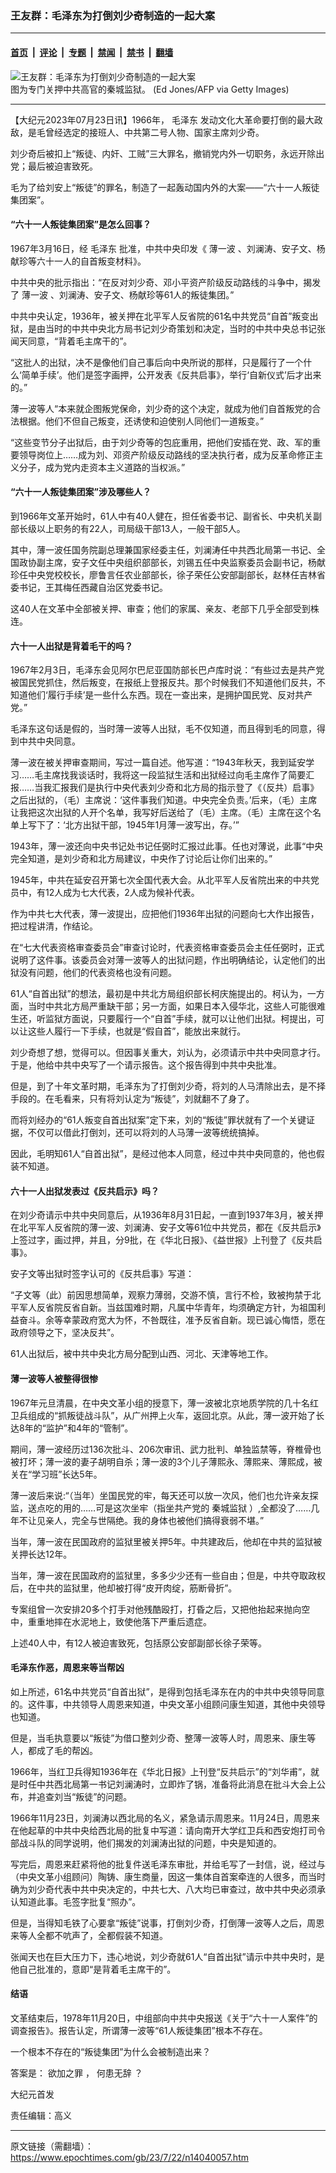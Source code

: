 ### 王友群：毛泽东为打倒刘少奇制造的一起大案

---

#### [首页](../../../..?n14040057) &nbsp;|&nbsp; [评论](../../../../../epoch-comment?n14040057) &nbsp;|&nbsp; [专题](../../../../../epoch-special?n14040057) &nbsp;|&nbsp; [禁闻](../../../../../epoch-news?n14040057) &nbsp;|&nbsp; [禁书](../../../../../books?n14040057) &nbsp;|&nbsp; [翻墙](https://github.com/gfw-breaker/nogfw/blob/master/README.md?n14040057)


<div><img alt="王友群：毛泽东为打倒刘少奇制造的一起大案" class="attachment-djy_600_400 size-djy_600_400 wp-post-image" src="https://i.epochtimes.com/assets/uploads/2023/07/id14040059-GettyImages-181515561-1.jpg"/>
<div class="caption">
 图为专门关押中共高官的秦城监狱。 (Ed Jones/AFP via Getty Images)
</div></div><hr/><div class="post_content" id="artbody" itemprop="articleBody">
 <!-- article content begin -->
 <p>
  【大纪元2023年07月23日讯】1966年，
  <ok href="https://www.epochtimes.com/gb/tag/%E6%AF%9B%E6%B3%BD%E4%B8%9C.html">
   毛泽东
  </ok>
  发动文化大革命要打倒的最大政敌，是毛曾经选定的接班人、中共第二号人物、国家主席刘少奇。
 </p>
 <p style="font-weight: 400;">
  刘少奇后被扣上“叛徒、内奸、工贼”三大罪名，撤销党内外一切职务，永远开除出党；最后被迫害致死。
 </p>
 <p style="font-weight: 400;">
  毛为了给刘安上“叛徒”的罪名，制造了一起轰动国内外的大案——“六十一人叛徒集团案”。
 </p>
 <h4 style="font-weight: 400;">
  <strong>
   “六十一人叛徒集团案”是怎么回事？
  </strong>
 </h4>
 <p style="font-weight: 400;">
  1967年3月16日，经
  <ok href="https://www.epochtimes.com/gb/tag/%E6%AF%9B%E6%B3%BD%E4%B8%9C.html">
   毛泽东
  </ok>
  批准，中共中央印发《
  <ok href="https://www.epochtimes.com/gb/tag/%E8%96%84%E4%B8%80%E6%B3%A2.html">
   薄一波
  </ok>
  、刘澜涛、安子文、杨献珍等六十一人的自首叛变材料》。
 </p>
 <p style="font-weight: 400;">
  中共中央的批示指出：“在反对刘少奇、邓小平资产阶级反动路线的斗争中，揭发了
  <ok href="https://www.epochtimes.com/gb/tag/%E8%96%84%E4%B8%80%E6%B3%A2.html">
   薄一波
  </ok>
  、刘澜涛、安子文、杨献珍等61人的叛徒集团。”
 </p>
 <p style="font-weight: 400;">
  中共中央认定，1936年，被关押在北平军人反省院的61名中共党员“自首”叛变出狱，是由当时的中共中央北方局书记刘少奇策划和决定，当时的中共中央总书记张闻天同意，“背着毛主席干的”。
 </p>
 <p style="font-weight: 400;">
  “这批人的出狱，决不是像他们自己事后向中央所说的那样，只是履行了一个什么‘简单手续’。他们是签字画押，公开发表《反共启事》，举行‘自新仪式’后才出来的。”
 </p>
 <p style="font-weight: 400;">
  薄一波等人“本来就企图叛党保命，刘少奇的这个决定，就成为他们自首叛党的合法根据。他们不但自己叛变，还诱使和迫使别人同他们一道叛变。”
 </p>
 <p style="font-weight: 400;">
  “这些变节分子出狱后，由于刘少奇等的包庇重用，把他们安插在党、政、军的重要领导岗位上……成为刘、邓资产阶级反动路线的坚决执行者，成为反革命修正主义分子，成为党内走资本主义道路的当权派。”
 </p>
 <h4 style="font-weight: 400;">
  <strong>
   “六十一人叛徒集团案”涉及哪些人？
  </strong>
 </h4>
 <p style="font-weight: 400;">
  到1966年文革开始时，61人中有40人健在，担任省委书记、副省长、中央机关副部长级以上职务的有22人，司局级干部13人，一般干部5人。
 </p>
 <p style="font-weight: 400;">
  其中，薄一波任国务院副总理兼国家经委主任，刘澜涛任中共西北局第一书记、全国政协副主席，安子文任中央组织部部长，刘锡五任中央监察委员会副书记，杨献珍任中央党校校长，廖鲁言任农业部部长，徐子荣任公安部副部长，赵林任吉林省委书记，王其梅任西藏自治区党委书记。
 </p>
 <p style="font-weight: 400;">
  这40人在文革中全部被关押、审查；他们的家属、亲友、老部下几乎全部受到株连。
 </p>
 <h4 style="font-weight: 400;">
  <strong>
   六十一人出狱是背着毛干的吗？
  </strong>
 </h4>
 <p style="font-weight: 400;">
  1967年2月3日，毛泽东会见阿尔巴尼亚国防部长巴卢库时说：“有些过去是共产党被国民党抓住，然后叛变，在报纸上登报反共。那个时候我们不知道他们反共，不知道他们‘履行手续’是一些什么东西。现在一查出来，是拥护国民党、反对共产党。”
 </p>
 <p style="font-weight: 400;">
  毛泽东这句话是假的，当时薄一波等人出狱，毛不仅知道，而且得到毛的同意，得到中共中央同意。
 </p>
 <p style="font-weight: 400;">
  薄一波在被关押审查期间，写过一篇自述。他写道：“1943年秋天，我到延安学习……毛主席找我谈话时，我将这一段监狱生活和出狱经过向毛主席作了简要汇报……当我汇报我们是执行中央代表刘少奇和北方局的指示登了《（反共）启事》之后出狱的，（毛）主席说：‘这件事我们知道。中央完全负责。’后来，（毛）主席让我把这次出狱的人开个名单，我写好后送给了（毛）主席。（毛）主席在这个名单上写下了：‘北方出狱干部，1945年1月薄一波写出，存。’”
 </p>
 <p style="font-weight: 400;">
  1943年，薄一波还向中央书记处书记任弼时汇报过此事。任也对薄说，此事“中央完全知道，是刘少奇和北方局建议，中央作了讨论后让你们出来的。”
 </p>
 <p style="font-weight: 400;">
  1945年，中共在延安召开第七次全国代表大会。从北平军人反省院出来的中共党员中，有12人成为七大代表，2人成为候补代表。
 </p>
 <p style="font-weight: 400;">
  作为中共七大代表，薄一波提出，应把他们1936年出狱的问题向七大作出报告，把过程讲清，作结论。
 </p>
 <p style="font-weight: 400;">
  在“七大代表资格审查委员会”审查讨论时，代表资格审查委员会主任任弼时，正式说明了这件事。该委员会对薄一波等人的出狱问题，作出明确结论，认定他们的出狱没有问题，他们的代表资格也没有问题。
 </p>
 <p style="font-weight: 400;">
  61人“自首出狱”的想法，最初是中共北方局组织部长柯庆施提出的。柯认为，一方面，当时中共北方局严重缺干部；另一方面，如果日本入侵华北，这些人可能很难生还，听监狱方面说，只要履行一个“自首”手续，就可以让他们出狱。柯提出，可以让这些人履行一下手续，也就是“假自首”，能放出来就行。
 </p>
 <p style="font-weight: 400;">
  刘少奇想了想，觉得可以。但因事关重大，刘认为，必须请示中共中央同意才行。于是，他给中共中央写了一个请示报告。这个报告得到中共中央批准。
 </p>
 <p style="font-weight: 400;">
  但是，到了十年文革时期，毛泽东为了打倒刘少奇，将刘的人马清除出去，是不择手段的。在毛看来，只有将刘认定为“叛徒”，刘就翻不了身了。
 </p>
 <p style="font-weight: 400;">
  而将刘经办的“61人叛变自首出狱案”定下来，刘的“叛徒”罪状就有了一个关键证据，不仅可以借此打倒刘，还可以将刘的人马薄一波等统统搞掉。
 </p>
 <p style="font-weight: 400;">
  因此，毛明知61人“自首出狱”，是经过他本人同意，经过中共中央同意的，他也假装不知道。
 </p>
 <h4 style="font-weight: 400;">
  <strong>
   六十一人出狱发表过《反共启示》吗？
  </strong>
 </h4>
 <p style="font-weight: 400;">
  在刘少奇请示中共中央同意后，从1936年8月31日起，一直到1937年3月，被关押在北平军人反省院的薄一波、刘澜涛、安子文等61位中共党员，都在《反共启示》上签过字，画过押，并且，分9批，在《华北日报》、《益世报》上刊登了《反共启事》。
 </p>
 <p style="font-weight: 400;">
  安子文等出狱时签字认可的《反共启事》写道：
 </p>
 <p style="font-weight: 400;">
  “子文等（此）前因思想简单，观察力薄弱，交游不慎，言行不检，致被拘禁于北平军人反省院反省自新。当兹国难时期，凡属中华青年，均须确定方针，为祖国利益奋斗。余等幸蒙政府宽大为怀，不咎既往，准予反省自新。现已诚心悔悟，愿在政府领导之下，坚决反共”。
 </p>
 <p style="font-weight: 400;">
  61人出狱后，被中共中央北方局分配到山西、河北、天津等地工作。
 </p>
 <h4 style="font-weight: 400;">
  <strong>
   薄一波等人被整得很惨
  </strong>
 </h4>
 <p style="font-weight: 400;">
  1967年元旦清晨，在中央文革小组的授意下，薄一波被北京地质学院的几十名红卫兵组成的“抓叛徒战斗队”，从广州押上火车，返回北京。从此，薄一波开始了长达8年的“监护”和4年的“管制”。
 </p>
 <p style="font-weight: 400;">
  期间，薄一波经历过136次批斗、206次审讯、武力批判、单独监禁等，脊椎骨也被打坏；薄一波的妻子胡明自杀；薄一波的3个儿子薄熙永、薄熙来、薄熙成，被关在“学习班”长达5年。
 </p>
 <p style="font-weight: 400;">
  薄一波后来说:“（当年）坐国民党的牢，每天还可以放一次风，他们也允许亲友探监，送点吃的用的……可是这次坐牢（指坐共产党的
  <ok href="https://www.epochtimes.com/gb/tag/%E7%A7%A6%E5%9F%8E%E7%9B%91%E7%8B%B1.html">
   秦城监狱
  </ok>
  ）,全都没了……几年不让见亲人，完全与世隔绝。我的身体也被他们搞得衰弱不堪。”
 </p>
 <p style="font-weight: 400;">
  当年，薄一波在民国政府的监狱里被关押5年。中共建政后，他却在中共的监狱被关押长达12年。
 </p>
 <p style="font-weight: 400;">
  当年，薄一波在民国政府的监狱里，多多少少还有一些自由；但是，中共夺取政权后，在中共的监狱里，他却被打得“皮开肉绽，筋断骨折”。
 </p>
 <p style="font-weight: 400;">
  专案组曾一次安排20多个打手对他残酷殴打，打昏之后，又把他抬起来抛向空中，重重地摔在水泥地上，致使他落下严重后遗症。
 </p>
 <p style="font-weight: 400;">
  上述40人中，有12人被迫害致死，包括原公安部副部长徐子荣等。
 </p>
 <h4 style="font-weight: 400;">
  <strong>
   毛泽东作恶，周恩来等当帮凶
  </strong>
 </h4>
 <p style="font-weight: 400;">
  如上所述，61名中共党员“自首出狱”，是得到包括毛泽东在内的中共中央领导同意的。这件事，中共领导人周恩来知道，中央文革小组顾问康生知道，其他中央领导也知道。
 </p>
 <p style="font-weight: 400;">
  但是，当毛执意要以“叛徒”为借口整刘少奇、整薄一波等人时，周恩来、康生等人，都成了毛的帮凶。
 </p>
 <p style="font-weight: 400;">
  1966年，当红卫兵得知1936年在《华北日报》上刊登“反共启示”的“刘华甫”，就是时任中共西北局第一书记刘澜涛时，立即炸了锅，准备将此消息在批斗大会上公布，并追查刘当“叛徒”的问题。
 </p>
 <p style="font-weight: 400;">
  1966年11月23日，刘澜涛以西北局的名义，紧急请示周恩来。11月24日，周恩来在他起草的中共中央给西北局的批复中写道：请向南开大学红卫兵和西安炮打司令部战斗队的同学说明，他们揭发的刘澜涛出狱的问题，中央是知道的。
 </p>
 <p style="font-weight: 400;">
  写完后，周恩来赶紧将他的批复件送毛泽东审批，并给毛写了一封信，说，经过与（中央文革小组顾问）陶铸、康生商量，因这一集体自首案牵连的人很多，而当时确为刘少奇代表中共中央决定的，中共七大、八大均已审查过，故中共中央必须承认知道此事。毛签字批复“照办”。
 </p>
 <p style="font-weight: 400;">
  但是，当得知毛铁了心要拿“叛徒”说事，打倒刘少奇，打倒薄一波等人之后，周恩来等人全都不吭声了，全都假装不知道。
 </p>
 <p style="font-weight: 400;">
  张闻天也在巨大压力下，违心地说，刘少奇就61人“自首出狱”请示中共中央时，是他自己批准的，意即“是背着毛主席干的”。
 </p>
 <h4 style="font-weight: 400;">
  <strong>
   结语
  </strong>
 </h4>
 <p style="font-weight: 400;">
  文革结束后，1978年11月20日，中组部向中共中央报送《关于“六十一人案件”的调查报告》。报告认定，所谓薄一波等“61人叛徒集团”根本不存在。
 </p>
 <p style="font-weight: 400;">
  一个根本不存在的“叛徒集团”为什么会被制造出来？
 </p>
 <p style="font-weight: 400;">
  答案是：
  <ok href="https://www.epochtimes.com/gb/tag/%E6%AC%B2%E5%8A%A0%E4%B9%8B%E7%BD%AA.html">
   欲加之罪
  </ok>
  ，
  <ok href="https://www.epochtimes.com/gb/tag/%E4%BD%95%E6%82%A3%E6%97%A0%E8%BE%9E.html">
   何患无辞
  </ok>
  ？
 </p>
 <p style="font-weight: 400;">
  大纪元首发
 </p>
 <p style="font-weight: 400;">
  责任编辑：高义
 </p>
 <!-- article content end -->
 <div id="below_article_ad">
 </div>
</div>


---

原文链接（需翻墙）：https://www.epochtimes.com/gb/23/7/22/n14040057.htm